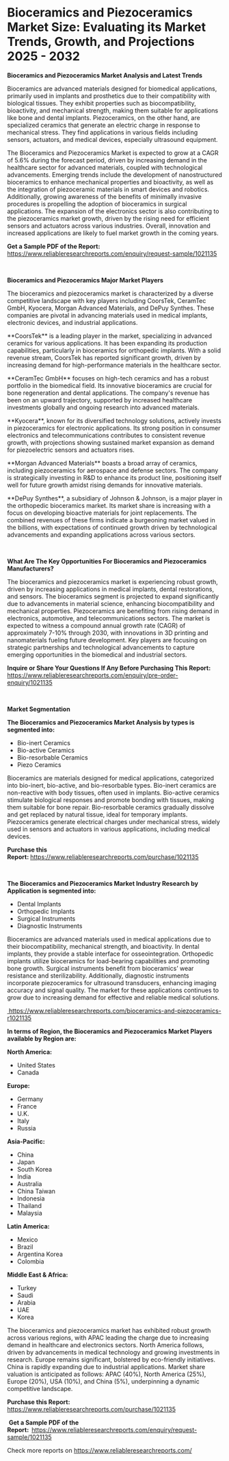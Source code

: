 <p><h1>Bioceramics and Piezoceramics Market Size: Evaluating its Market Trends, Growth, and Projections 2025 - 2032</h1></p><p><strong>Bioceramics and Piezoceramics Market Analysis and Latest Trends</strong></p>
<p><p>Bioceramics are advanced materials designed for biomedical applications, primarily used in implants and prosthetics due to their compatibility with biological tissues. They exhibit properties such as biocompatibility, bioactivity, and mechanical strength, making them suitable for applications like bone and dental implants. Piezoceramics, on the other hand, are specialized ceramics that generate an electric charge in response to mechanical stress. They find applications in various fields including sensors, actuators, and medical devices, especially ultrasound equipment.</p><p>The Bioceramics and Piezoceramics Market is expected to grow at a CAGR of 5.6% during the forecast period, driven by increasing demand in the healthcare sector for advanced materials, coupled with technological advancements. Emerging trends include the development of nanostructured bioceramics to enhance mechanical properties and bioactivity, as well as the integration of piezoceramic materials in smart devices and robotics. Additionally, growing awareness of the benefits of minimally invasive procedures is propelling the adoption of bioceramics in surgical applications. The expansion of the electronics sector is also contributing to the piezoceramics market growth, driven by the rising need for efficient sensors and actuators across various industries. Overall, innovation and increased applications are likely to fuel market growth in the coming years.</p></p>
<p><strong>Get a Sample PDF of the Report:&nbsp;</strong> <a href="https://www.reliableresearchreports.com/enquiry/request-sample/1021135?utm_campaign=3287&utm_medium=2&utm_source=Github&utm_content=ia&utm_term=21032025&utm_id=bioceramics-and-piezoceramics">https://www.reliableresearchreports.com/enquiry/request-sample/1021135</a></p>
<p>&nbsp;</p>
<p><strong>Bioceramics and Piezoceramics Major Market Players</strong></p>
<p><p>The bioceramics and piezoceramics market is characterized by a diverse competitive landscape with key players including CoorsTek, CeramTec GmbH, Kyocera, Morgan Advanced Materials, and DePuy Synthes. These companies are pivotal in advancing materials used in medical implants, electronic devices, and industrial applications.</p><p>**CoorsTek** is a leading player in the market, specializing in advanced ceramics for various applications. It has been expanding its production capabilities, particularly in bioceramics for orthopedic implants. With a solid revenue stream, CoorsTek has reported significant growth, driven by increasing demand for high-performance materials in the healthcare sector.</p><p>**CeramTec GmbH** focuses on high-tech ceramics and has a robust portfolio in the biomedical field. Its innovative bioceramics are crucial for bone regeneration and dental applications. The company's revenue has been on an upward trajectory, supported by increased healthcare investments globally and ongoing research into advanced materials.</p><p>**Kyocera**, known for its diversified technology solutions, actively invests in piezoceramics for electronic applications. Its strong position in consumer electronics and telecommunications contributes to consistent revenue growth, with projections showing sustained market expansion as demand for piezoelectric sensors and actuators rises.</p><p>**Morgan Advanced Materials** boasts a broad array of ceramics, including piezoceramics for aerospace and defense sectors. The company is strategically investing in R&D to enhance its product line, positioning itself well for future growth amidst rising demands for innovative materials.</p><p>**DePuy Synthes**, a subsidiary of Johnson & Johnson, is a major player in the orthopedic bioceramics market. Its market share is increasing with a focus on developing bioactive materials for joint replacements. The combined revenues of these firms indicate a burgeoning market valued in the billions, with expectations of continued growth driven by technological advancements and expanding applications across various sectors.</p></p>
<p>&nbsp;</p>
<p><strong>What Are The Key Opportunities For Bioceramics and Piezoceramics Manufacturers?</strong></p>
<p><p>The bioceramics and piezoceramics market is experiencing robust growth, driven by increasing applications in medical implants, dental restorations, and sensors. The bioceramics segment is projected to expand significantly due to advancements in material science, enhancing biocompatibility and mechanical properties. Piezoceramics are benefiting from rising demand in electronics, automotive, and telecommunications sectors. The market is expected to witness a compound annual growth rate (CAGR) of approximately 7-10% through 2030, with innovations in 3D printing and nanomaterials fueling future development. Key players are focusing on strategic partnerships and technological advancements to capture emerging opportunities in the biomedical and industrial sectors.</p></p>
<p><strong>Inquire or Share Your Questions If Any Before Purchasing This Report:</strong> <a href="https://www.reliableresearchreports.com/enquiry/pre-order-enquiry/1021135?utm_campaign=3287&utm_medium=2&utm_source=Github&utm_content=ia&utm_term=21032025&utm_id=bioceramics-and-piezoceramics">https://www.reliableresearchreports.com/enquiry/pre-order-enquiry/1021135</a></p>
<p>&nbsp;</p>
<p><strong>Market Segmentation</strong></p>
<p><strong>The Bioceramics and Piezoceramics Market Analysis by types is segmented into:</strong></p>
<p><ul><li>Bio-inert Ceramics</li><li>Bio-active Ceramics</li><li>Bio-resorbable Ceramics</li><li>Piezo Ceramics</li></ul></p>
<p><p>Bioceramics are materials designed for medical applications, categorized into bio-inert, bio-active, and bio-resorbable types. Bio-inert ceramics are non-reactive with body tissues, often used in implants. Bio-active ceramics stimulate biological responses and promote bonding with tissues, making them suitable for bone repair. Bio-resorbable ceramics gradually dissolve and get replaced by natural tissue, ideal for temporary implants. Piezoceramics generate electrical charges under mechanical stress, widely used in sensors and actuators in various applications, including medical devices.</p></p>
<p><strong>Purchase this Report:&nbsp;</strong><a href="https://www.reliableresearchreports.com/purchase/1021135?utm_campaign=3287&utm_medium=2&utm_source=Github&utm_content=ia&utm_term=21032025&utm_id=bioceramics-and-piezoceramics">https://www.reliableresearchreports.com/purchase/1021135</a></p>
<p>&nbsp;</p>
<p><strong>The Bioceramics and Piezoceramics Market Industry Research by Application is segmented into:</strong></p>
<p><ul><li>Dental Implants</li><li>Orthopedic Implants</li><li>Surgical Instruments</li><li>Diagnostic Instruments</li></ul></p>
<p><p>Bioceramics are advanced materials used in medical applications due to their biocompatibility, mechanical strength, and bioactivity. In dental implants, they provide a stable interface for osseointegration. Orthopedic implants utilize bioceramics for load-bearing capabilities and promoting bone growth. Surgical instruments benefit from bioceramics’ wear resistance and sterilizability. Additionally, diagnostic instruments incorporate piezoceramics for ultrasound transducers, enhancing imaging accuracy and signal quality. The market for these applications continues to grow due to increasing demand for effective and reliable medical solutions.</p></p>
<p><a href="https://www.reliableresearchreports.com/bioceramics-and-piezoceramics-r1021135?utm_campaign=3287&utm_medium=2&utm_source=Github&utm_content=ia&utm_term=21032025&utm_id=bioceramics-and-piezoceramics">&nbsp;https://www.reliableresearchreports.com/bioceramics-and-piezoceramics-r1021135</a></p>
<p><strong>In terms of Region, the Bioceramics and Piezoceramics Market Players available by Region are:</strong></p>
<p>
    <p> <strong> North America: </strong>
        <ul>
            <li>United States</li>
            <li>Canada</li>
        </ul>
        </p> 
    <p> <strong> Europe: </strong>
        <ul>
            <li>Germany</li>
            <li>France</li>
            <li>U.K.</li>
            <li>Italy</li>
            <li>Russia</li>
        </ul>
        </p> 
    <p> <strong> Asia-Pacific: </strong>
        <ul>
            <li>China</li>
            <li>Japan</li>
            <li>South Korea</li>
            <li>India</li>
            <li>Australia</li>
            <li>China Taiwan</li>
            <li>Indonesia</li>
            <li>Thailand</li>
            <li>Malaysia</li>
        </ul>
        </p> 
    <p> <strong> Latin America: </strong>
        <ul>
            <li>Mexico</li>
            <li>Brazil</li>
            <li>Argentina Korea</li>
            <li>Colombia</li>
        </ul>
        </p> 
    <p> <strong> Middle East & Africa: </strong>
        <ul>
            <li>Turkey</li>
            <li>Saudi</li>
            <li>Arabia</li>
            <li>UAE</li>
            <li>Korea</li>
        </ul>
    </p>
    </p>
<p><p>The bioceramics and piezoceramics market has exhibited robust growth across various regions, with APAC leading the charge due to increasing demand in healthcare and electronics sectors. North America follows, driven by advancements in medical technology and growing investments in research. Europe remains significant, bolstered by eco-friendly initiatives. China is rapidly expanding due to industrial applications. Market share valuation is anticipated as follows: APAC (40%), North America (25%), Europe (20%), USA (10%), and China (5%), underpinning a dynamic competitive landscape.</p></p>
<p><strong>Purchase this Report: </strong><a href="https://www.reliableresearchreports.com/purchase/1021135?utm_campaign=3287&utm_medium=2&utm_source=Github&utm_content=ia&utm_term=21032025&utm_id=bioceramics-and-piezoceramics">https://www.reliableresearchreports.com/purchase/1021135</a></p>
<p>&nbsp;<strong>Get a Sample PDF of the Report:&nbsp;&nbsp;</strong><a href="https://www.reliableresearchreports.com/enquiry/request-sample/1021135?utm_campaign=3287&utm_medium=2&utm_source=Github&utm_content=ia&utm_term=21032025&utm_id=bioceramics-and-piezoceramics">https://www.reliableresearchreports.com/enquiry/request-sample/1021135</a></p>
<p><strong></strong></p>
<p>Check more reports on <a href="https://www.reliableresearchreports.com/?utm_campaign=3287&utm_medium=2&utm_source=Github&utm_content=ia&utm_term=21032025&utm_id=bioceramics-and-piezoceramics">https://www.reliableresearchreports.com/</a></p>